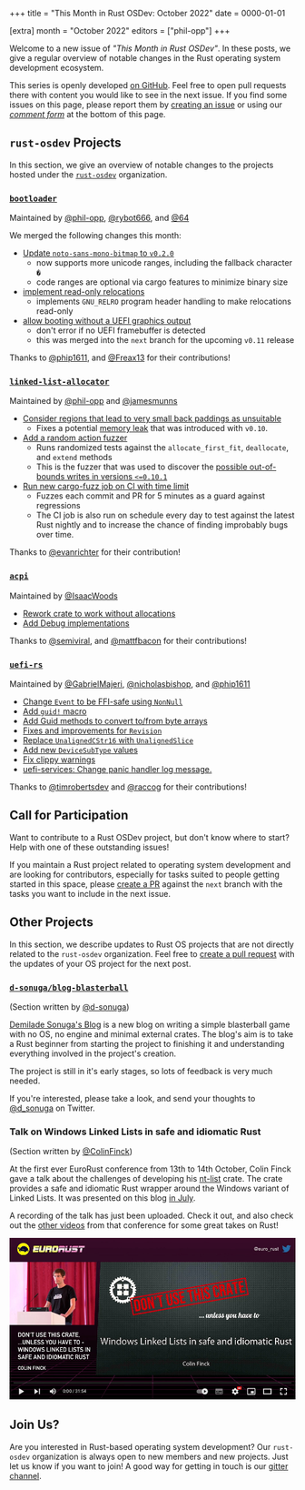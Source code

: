 +++
title = "This Month in Rust OSDev: October 2022"
date = 0000-01-01

[extra]
month = "October 2022"
editors = ["phil-opp"]
+++

Welcome to a new issue of _"This Month in Rust OSDev"_. In these posts, we give a regular overview of notable changes in the Rust operating system development ecosystem.

<!-- more -->

This series is openly developed [on GitHub](https://github.com/rust-osdev/homepage/). Feel free to open pull requests there with content you would like to see in the next issue. If you find some issues on this page, please report them by [creating an issue](https://github.com/rust-osdev/homepage/issues/new) or using our [_comment form_](#comment-form) at the bottom of this page.

<!--
    This is a draft for the upcoming "This Month in Rust OSDev (October 2022)" post.
    Feel free to create pull requests against the `next` branch to add your
    content here.
    Please take a look at the past posts on https://rust-osdev.com/ to see the
    general structure of these posts.
-->

## `rust-osdev` Projects

In this section, we give an overview of notable changes to the projects hosted under the [`rust-osdev`] organization.

[`rust-osdev`]: https://github.com/rust-osdev/about

<!--
    Please use the following template:

    ### [`repo_name`](https://github.com/rust-osdev/repo_name)
    <span class="maintainers">Maintained by [@maintainer_1](https://github.com/maintainer_1)</span>

    The `repo_name` crate ...<<short introduction>>...

    We merged the following changes this month:
    <<changelog, either in list or text form>>
-->

### [`bootloader`](https://github.com/rust-osdev/bootloader)
<span class="maintainers">Maintained by [@phil-opp](https://github.com/phil-opp), [@rybot666](https://github.com/rybot666), and [@64](https://github.com/64)</span>

We merged the following changes this month:

- [Update `noto-sans-mono-bitmap` to `v0.2.0`](https://github.com/rust-osdev/bootloader/pull/267)
  - now supports more unicode ranges, including the fallback character `�`
  - code ranges are optional via cargo features to minimize binary size
- [implement read-only relocations](https://github.com/rust-osdev/bootloader/pull/269)
  - implements `GNU_RELRO` program header handling to make relocations read-only
- [allow booting without a UEFI graphics output](https://github.com/rust-osdev/bootloader/pull/268)
  - don't error if no UEFI framebuffer is detected
  - this was merged into the `next` branch for the upcoming `v0.11` release

Thanks to [@phip1611](https://github.com/phip1611), and [@Freax13](https://github.com/Freax13) for their contributions!

### [`linked-list-allocator`](https://github.com/rust-osdev/linked-list-allocator)
<span class="maintainers">Maintained by [@phil-opp](https://github.com/phil-opp) and [@jamesmunns](https://github.com/jamesmunns)</span>

- [Consider regions that lead to very small back paddings as unsuitable](https://github.com/rust-osdev/linked-list-allocator/pull/71)
  - Fixes a potential [memory leak](https://github.com/rust-osdev/linked-list-allocator/issues/66) that was introduced with `v0.10`.
- [Add a random action fuzzer](https://github.com/rust-osdev/linked-list-allocator/pull/69)
  - Runs randomized tests against the `allocate_first_fit`, `deallocate`, and `extend` methods
  - This is the fuzzer that was used to discover the [possible out-of-bounds writes in versions `<=0.10.1`](https://github.com/rust-osdev/linked-list-allocator/security/advisories/GHSA-xg8p-34w2-j49j)
- [Run new cargo-fuzz job on CI with time limit](https://github.com/rust-osdev/linked-list-allocator/pull/72)
  - Fuzzes each commit and PR for 5 minutes as a guard against regressions
  - The CI job is also run on schedule every day to test against the latest Rust nightly and to increase the chance of finding improbably bugs over time.

Thanks to [@evanrichter](https://github.com/evanrichter) for their contribution!

### [`acpi`](https://github.com/rust-osdev/acpi)
<span class="maintainers">Maintained by [@IsaacWoods](https://github.com/IsaacWoods)</span>

- [Rework crate to work without allocations](https://github.com/rust-osdev/acpi/pull/131)
- [Add Debug implementations](https://github.com/rust-osdev/acpi/pull/128)

Thanks to [@semiviral](https://github.com/semiviral), and [@mattfbacon](https://github.com/mattfbacon) for their contributions!


### [`uefi-rs`](https://github.com/rust-osdev/uefi-rs)
<span class="maintainers">Maintained by [@GabrielMajeri](https://github.com/GabrielMajeri), [@nicholasbishop](https://github.com/nicholasbishop), and [@phip1611](https://github.com/phip1611)</span>

- [Change `Event` to be FFI-safe using `NonNull`](https://github.com/rust-osdev/uefi-rs/pull/507)
- [Add `guid!` macro](https://github.com/rust-osdev/uefi-rs/pull/536)
- [Add Guid methods to convert to/from byte arrays](https://github.com/rust-osdev/uefi-rs/pull/535)
- [Fixes and improvements for `Revision`](https://github.com/rust-osdev/uefi-rs/pull/529)
- [Replace `UnalignedCStr16` with `UnalignedSlice`](https://github.com/rust-osdev/uefi-rs/pull/539)
- [Add new `DeviceSubType` values](https://github.com/rust-osdev/uefi-rs/pull/537)
- [Fix clippy warnings](https://github.com/rust-osdev/uefi-rs/pull/538)
- [uefi-services: Change panic handler log message.](https://github.com/rust-osdev/uefi-rs/pull/526)

Thanks to [@timrobertsdev](https://github.com/timrobertsdev) and [@raccog](https://github.com/raccog) for their contributions!

<!--
- [Copy license file to uefi-macros and uefi-services](https://github.com/rust-osdev/uefi-rs/pull/520)
- [Fix clippy lint by removing unnecessary cast](https://github.com/rust-osdev/uefi-rs/pull/525)
- [Update documentation section of readme](https://github.com/rust-osdev/uefi-rs/pull/519)
- [Fix warning from unneeded `macro_use`](https://github.com/rust-osdev/uefi-rs/pull/527)
- [Add option to disable network tests](https://github.com/rust-osdev/uefi-rs/pull/528)
- [Tweak pull request template wrapping](https://github.com/rust-osdev/uefi-rs/pull/533)
- [ci: Simplify some jobs with ubuntu-22.04 runner](https://github.com/rust-osdev/uefi-rs/pull/532)
-->

## Call for Participation

Want to contribute to a Rust OSDev project, but don't know where to start? Help with one of these outstanding issues!

<!--
    Please use the following template for adding items:
    - [(`repo_name`) Issue Description](https://example.com/link-to-issue)
-->

If you maintain a Rust project related to operating system development and are looking for contributors, especially for tasks suited to people getting started in this space, please [create a PR](https://github.com/rust-osdev/homepage/pulls) against the `next` branch with the tasks you want to include in the next issue.

## Other Projects

In this section, we describe updates to Rust OS projects that are not directly related to the `rust-osdev` organization. Feel free to [create a pull request](https://github.com/rust-osdev/homepage/pulls) with the updates of your OS project for the next post.

<!--
    Please use the following template:

    ### [`owner_name/repo_name`](https://github.com/rust-osdev/owner_name/repo_name)
    <span class="maintainers">(Section written by [@your_github_name](https://github.com/your_github_name))</span>

    ...<<your project updates>>...
-->

### [`d-sonuga/blog-blasterball`](https://github.com/d-sonuga/blog-blasterball/)
<span class="maintainers">(Section written by [@d-sonuga](https://github.com/d-sonuga))</span>

[Demilade Sonuga's Blog](https://d-sonuga.netlify.app/) is a new blog on writing a
simple blasterball game with no OS, no engine and minimal external crates. The blog's aim is to take a Rust
beginner from starting the project to finishing it and understanding everything involved in the project's
creation.

The project is still in it's early stages, so lots of feedback is very much needed.

If you're interested, please take a look, and send your thoughts to [@d_sonuga](https://twitter.com/d_sonuga/)
on Twitter.

### Talk on Windows Linked Lists in safe and idiomatic Rust
<span class="maintainers">(Section written by [@ColinFinck](https://github.com/ColinFinck))</span>

At the first ever EuroRust conference from 13th to 14th October, Colin Finck gave a talk about the challenges of developing his [nt-list](https://github.com/ColinFinck/nt-list) crate.
The crate provides a safe and idiomatic Rust wrapper around the Windows variant of Linked Lists.
It was presented on this blog [in July](/this-month/2022-07/#nt-list-windows-linked-lists-in-idiomatic-rust).

A recording of the talk has just been uploaded.
Check it out, and also check out the [other videos](https://www.youtube.com/channel/UCR3gXcme1HMK7_TrUaNZOqw/videos) from that conference for some great takes on Rust!

[![Preview of video: Windows linked lists in safe and idiomatic Rust - Colin Finck - EuroRust 2022](nt-list-video.jpg "Preview of video: Windows linked lists in safe and idiomatic Rust - Colin Finck - EuroRust 2022")](https://www.youtube.com/watch?v=IxhZIyXOIw8)


## Join Us?

Are you interested in Rust-based operating system development? Our `rust-osdev` organization is always open to new members and new projects. Just let us know if you want to join! A good way for getting in touch is our [gitter channel](https://gitter.im/rust-osdev/Lobby).



<!--
TODO: Update publication date
-->
